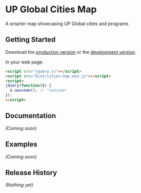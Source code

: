# UP Global Cities Map

A smarter map showcasing UP Global cities and programs

## Getting Started

Download the [production version][min] or the [development version][max].

[min]: https://raw.github.com/TheDahv/jquery-cities-map/master/dist/jquery.cities-map.min.js
[max]: https://raw.github.com/TheDahv/jquery-cities-map/master/dist/jquery.cities-map.js

In your web page:

```html
<script src="jquery.js"></script>
<script src="dist/cities-map.min.js"></script>
<script>
jQuery(function($) {
  $.awesome(); // "awesome"
});
</script>
```

## Documentation
_(Coming soon)_

## Examples
_(Coming soon)_

## Release History
_(Nothing yet)_
